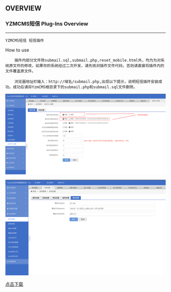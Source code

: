 ## OVERVIEW

### YZMCMS短信 Plug-Ins Overview

------
	YZMCMS短信 短信插件
How to use

		插件内部分文件除submail.sql,submail.php,reset_mobile.html外，均为为对系统原文件的修改，如果你的系统经过二次开发，请先核对插件文件代码，否则请直接将插件内的文件覆盖原文件。

		浏览器地址栏输入：http://域名/submail.php,出现以下提示，说明短信插件安装成功。成功后请将YzmCMS根目录下的submail.php和submail.sql文件删除。

![Submail](./markdown/1.png)


![Submail](./markdown/2.png)


[点击下载](https://github.com/submail-developers/yzmcms_sms/archive/master.zip)

